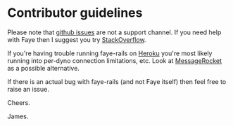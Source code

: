 # Contributor guidelines

Please note that [github issues](https://github.com/jamesotron/faye-rails/issues) are not a support channel.  If you need help with Faye then I suggest you try [StackOverflow](http://www.stackoverflow.com).

If you're having trouble running faye-rails on [Heroku](http://heroku.com) you're most likely running into per-dyno connection limitations, etc.  Look at [MessageRocket](https://messagerocket.co/) as a possible alternative.

If there is an actual bug with faye-rails (and not Faye itself) then feel free to raise an issue.

Cheers.

James.
